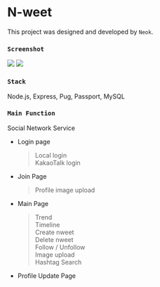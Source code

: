 # N-weet
This project was designed and developed by `Neok`. 

### `Screenshot`

<img src="https://user-images.githubusercontent.com/35194760/63637136-d8c8e180-c6b3-11e9-8754-4585660fe14a.png" />
<img src="https://user-images.githubusercontent.com/35194760/63637197-cd29ea80-c6b4-11e9-9e7b-7653bbab5c2b.png" />


### `Stack`

Node.js, Express, Pug, Passport, MySQL


### `Main Function`

Social Network Service

* Login page
  > Local login <br>
  > KakaoTalk login 
  
* Join Page
  > Profile image upload
  
* Main Page
  > Trend <br>
  > Timeline <br>
  > Create nweet <br>
  > Delete nweet <br>
  > Follow / Unfollow <br>
  > Image upload <br>
  > Hashtag
  > Search 
  
 * Profile Update Page
